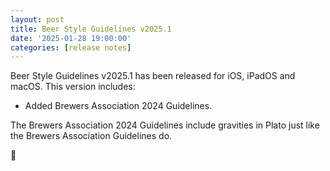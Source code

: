 ```yaml
---
layout: post
title: Beer Style Guidelines v2025.1
date: '2025-01-28 19:00:00'
categories: [release notes]
---
```


Beer Style Guidelines v2025.1 has been released for iOS, iPadOS and macOS. This version includes: 

- Added Brewers Association 2024 Guidelines. 

The Brewers Association 2024 Guidelines include gravities in Plato just like the Brewers Association Guidelines do. 

🍺